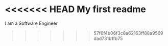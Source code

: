 <<<<<<< HEAD
My first readme
=======
I am a Software Engineer
>>>>>>> 57f6f4b06f3c8a62163ff88a9569dad731b1fb75
